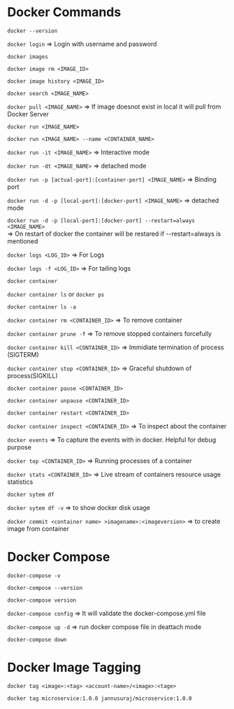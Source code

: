 Docker Commands
===============

```docker --version```

```docker login``` 															=> Login with username and password

```docker images```

```docker image rm <IMAGE_ID>```

```docker image history <IMAGE_ID>```

```docker search <IMAGE_NAME>```

```docker pull <IMAGE_NAME>```												=> If image doesnot exist in local it will pull from Docker Server

```docker run <IMAGE_NAME>```

```docker run <IMAGE_NAME> --name <CONTAINER_NAME>```

```docker run -it <IMAGE_NAME>```		=> Interactive mode

```docker run -dt <IMAGE_NAME>```		=> detached mode

```docker run -p [actual-port]:[container-port] <IMAGE_NAME>``` 				=> Binding port

```docker run -d -p [local-port]:[docker-port] <IMAGE_NAME>``` 			    => detached mode 

```docker run -d -p [local-port]:[docker-port] --restart=always <IMAGE_NAME>``` 			    
																		=> On restart of docker the container will be restared if --restart=always is mentioned

```docker logs <LOG_ID>```													=> For Logs

```docker logs -f <LOG_ID>``` 												=> For tailing logs

```docker container```

```docker container ls```	or ```docker ps```

```docker container ls -a```

```docker container rm <CONTAINER_ID>```										=> To remove container

```docker container prune -f``` 												=> To remove stopped containers forcefully

```docker container kill <CONTAINER_ID>```			=> Immidiate termination of process (SIGTERM) 

```docker container stop <CONTAINER_ID>```			=> Graceful shutdown of process(SIGKILL)

```docker container pause <CONTAINER_ID>```

```docker container unpause <CONTAINER_ID>```

```docker container restart <CONTAINER_ID>```

```docker container inspect <CONTAINER_ID>```									=> To inspect about the container


```docker events```															=> To capture the events with in docker. Helpful for debug purpose

```docker top <CONTAINER_ID>``` 												=> Running processes of a container

```docker stats <CONTAINER_ID>``` 											=> Live stream of containers resource usage statistics


```docker sytem df```

```docker sytem df -v``` 														=> to show docker disk usage


```docker commit <container name> >imagename>:<imageversion>```	
	=> to create image from container

Docker Compose
==============
```docker-compose -v```

```docker-compose --version```

```docker-compose version```

```docker-compose config```													=> It will validate the docker-compose.yml file

```docker-compose up -d```													=> run docker compose file in deattach mode

```docker-compose down```


Docker Image Tagging
====================
```docker tag <image>:<tag> <account-name>/<image>:<tage>```

```docker tag microservice:1.0.0 jannusuraj/microservice:1.0.0```